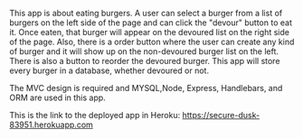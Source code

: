 This app is about eating burgers. A user can select a burger from a list of burgers on the left side of the page and can click the "devour" button to eat it. Once eaten, that burger will appear on the devoured list on the right side of the page. Also, there is a order button where the user can create any kind of burger and it will show up on the non-devoured burger list on the left. There is also a button to reorder the devoured burger. 
This app will store every burger in a database, whether devoured or not.

The MVC design is required and MYSQL,Node, Express, Handlebars, and ORM are used in this app. 

This is the link to the deployed app in Heroku:
https://secure-dusk-83951.herokuapp.com









